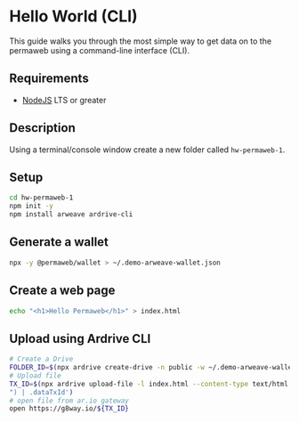 # Hello World (CLI)

This guide walks you through the most simple way to get data on to the permaweb using a command-line interface (CLI).

## Requirements

-   [NodeJS](https://nodejs.org) LTS or greater

## Description

Using a terminal/console window create a new folder called `hw-permaweb-1`.

## Setup

```sh
cd hw-permaweb-1
npm init -y
npm install arweave ardrive-cli
```

## Generate a wallet

```sh
npx -y @permaweb/wallet > ~/.demo-arweave-wallet.json
```

## Create a web page

```sh
echo "<h1>Hello Permaweb</h1>" > index.html
```

## Upload using Ardrive CLI

```sh
# Create a Drive
FOLDER_ID=$(npx ardrive create-drive -n public -w ~/.demo-arweave-wallet.json --turbo | jq -r '.created[] | select(.type == "folder") | .entityId')
# Upload file
TX_ID=$(npx ardrive upload-file -l index.html --content-type text/html -w ~/.demo-arweave-wallet.json --turbo -F ${FOLDER_ID} | jq -r '.created[] | select(.type == "file
") | .dataTxId')
# open file from ar.io gateway
open https://g8way.io/${TX_ID}
```

